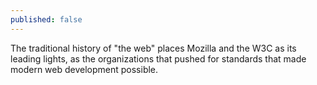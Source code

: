 ```yaml
---
published: false
---
```


The traditional history of "the web" places Mozilla and the W3C as its leading lights, as the organizations that pushed for standards that made modern web development possible. 